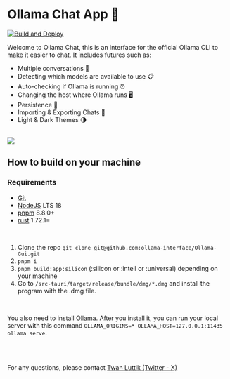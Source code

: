 # Ollama Chat App 🐐

[![Build and Deploy](https://github.com/ollama-interface/Ollama-Gui/actions/workflows/build-and-deploy.yml/badge.svg?branch=main)](https://github.com/ollama-interface/Ollama-Gui/actions/workflows/build-and-deploy.yml)

Welcome to Ollama Chat, this is an interface for the official Ollama CLI to make it easier to chat. It includes futures such as:

- Multiple conversations 💬
- Detecting which models are available to use 📋
- Auto-checking if Ollama is running ⏰
- Changing the host where Ollama runs 🖥️
- Persistence 📀
- Importing & Exporting Chats 🚛
- Light & Dark Themes 🌗

<br />

<img src="./.github/docs/preview-2.png" />

<br />

## How to build on your machine

### Requirements

- [Git](https://git-scm.com/)
- [NodeJS](https://nodejs.org/en) LTS 18
- [pnpm](https://pnpm.io/) 8.8.0+
- [rust](https://www.rust-lang.org/) 1.72.1=

<br />

1.  Clone the repo `git clone git@github.com:ollama-interface/Ollama-Gui.git`
2.  `pnpm i`
3.  `pnpm build:app:silicon` (:silicon or :intell or :universal) depending on your machine
4.  Go to `/src-tauri/target/release/bundle/dmg/*.dmg` and install the program with the .dmg file.

<br />

You also need to install [Ollama](https://ollama.ai). After you install it, you can run your local server with this command `OLLAMA_ORIGINS=* OLLAMA_HOST=127.0.0.1:11435 ollama serve`.

<br />
<br />

For any questions, please contact [Twan Luttik (Twitter - X)](https://twitter.com/twanluttik)
